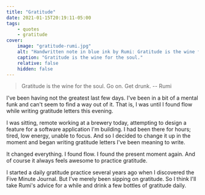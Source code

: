 ```yaml
---
title: "Gratitude"
date: 2021-01-15T20:19:11-05:00
tags:
    - quotes
    - gratitude
cover:
    image: "gratitude-rumi.jpg"
    alt: "Handwritten note in blue ink by Rumi: Gratitude is the wine for the soul. Go on. Get drunk."
    caption: "Gratitude is the wine for the soul."
    relative: false
    hidden: false
---
```


> Gratitude is the wine for the soul. Go on. Get drunk.
> -- Rumi

I've been having not the greatest last few days. I've been in a bit of a mental funk and can't seem to find a way out of it. That is, I was until I found flow while writing gratitude letters this evening.

I was sitting, remote working at a brewery today, attempting to design a feature for a software application I'm building. I had been there for hours; tired, low energy, unable to focus. And so I decided to change it up in the moment and began writing gratitude letters I've been meaning to write.

It changed everything. I found flow. I found the present moment again. And of course it always feels awesome to practice gratitude.

I started a daily gratitude practice several years ago when I discovered the Five Minute Journal. But I’ve merely been sipping on gratitude. So I think I'll take Rumi's advice for a while and drink a few bottles of gratitude daily.
